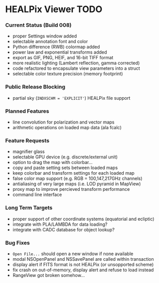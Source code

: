 # HEALPix Viewer TODO

### Current Status (Build 008)

- proper Settings window added
- selectable annotation font and color
- Python difference (RWB) colormap added
- power law and exponential transforms added
- export as GIF, PNG, HEIF, and 16-bit TIFF format
- more realistic lighting (Lambert reflection, gamma corrected)
- code refactored to encapsulate view parameters into a struct
- selectable color texture precision (memory footprint)

### Public Release Blocking

- partial sky (`INDXSCHM = 'EXPLICIT'`) HEALPix file support

### Planned Features

- line convolution for polarization and vector maps
- arithmetic operations on loaded map data (ala fcalc)

### Feature Requests

- magnifier glass
- selectable GPU device (e.g. discrete/external unit)
- option to drag the map with colorbar...
- copy and paste setting sets between loaded maps
- keep colorbar and transform settings for each loaded map
- false color map support (e.g. RGB = 100,147,217GHz channels)
- antialiasing of very large maps (i.e. LOD pyramid in MapView)
- proxy map to improve percieved transform performance
- command line interface

### Long Term Targets

- proper support of other coordinate systems (equatorial and ecliptic)
- integrate with PLA/LAMBDA for data loading?
- integrate with CADC database for object lookup?

### Bug Fixes

- `Open File...` should open a new window if none available
- modal NSOpenPanel and NSSavePanel are called within transaction
- display alert if FITS format is not HEALPix (or unsopported scheme)
- fix crash on out-of-memory, display alert and refuse to load instead
- RangeView got broken somehow...
